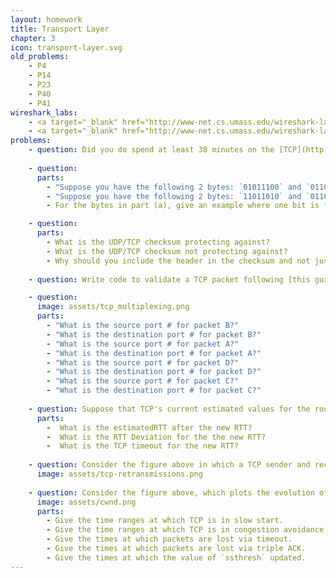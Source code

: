 ```yaml
---
layout: homework
title: Transport Layer
chapter: 3
icon: transport-layer.svg
old_problems:
    - P4
    - P14
    - P23
    - P40
    - P41
wireshark_labs:
    - <a target="_blank" href="http://www-net.cs.umass.edu/wireshark-labs/Wireshark_TCP_v8.0.pdf">TCP</a>
    - <a target="_blank" href="http://www-net.cs.umass.edu/wireshark-labs/Wireshark_UDP_v8.0.pdf">UDP</a>
problems:
    - question: Did you do spend at least 30 minutes on the [TCP](http://www-net.cs.umass.edu/wireshark-labs/Wireshark_TCP_v8.0.pdf) and [UDP](http://www-net.cs.umass.edu/wireshark-labs/Wireshark_UDP_v8.0.pdf) Wireshark labs?
    
    - question:
      parts: 
        - "Suppose you have the following 2 bytes: `01011100` and `01100101`. What is the 1s complement of the sum of these 2 bytes?"
        - "Suppose you have the following 2 bytes: `11011010` and `01100101`. What is the 1s complement of the sum of these 2 bytes?"
        - For the bytes in part (a), give an example where one bit is flipped in each of the 2 bytes and yet the 1s complement doesn't change.

    - question: 
      parts: 
        - What is the UDP/TCP checksum protecting against? 
        - What is the UDP/TCP checksum not protecting against?
        - Why should you include the header in the checksum and not just the payload?
    
    - question: Write code to validate a TCP packet following [this guide](https://beej.us/guide/bgnet0/html/#project-validating-a-tcp-packet). The guide will give you data and walk you through the process of writing Python code to validate a TCP packet's checksum. Post your code.

    - question:
      image: assets/tcp_multiplexing.png
      parts: 
        - "What is the source port # for packet B?"
        - "What is the destination port # for packet B?"
        - "What is the source port # for packet A?"
        - "What is the destination port # for packet A?"
        - "What is the source port # for packet D?"
        - "What is the destination port # for packet D?"
        - "What is the source port # for packet C?"
        - "What is the destination port # for packet C?"
  
    - question: Suppose that TCP's current estimated values for the round trip time (estimatedRTT) and deviation in the RTT (DevRTT) are 290 ms and 11 ms, respectively. Suppose that the next measured value of the RTT is 220 ms. For the following questions, use the values of α = 0.125, and β = 0.25.
      parts:
        -  What is the estimatedRTT after the new RTT?
        -  What is the RTT Deviation for the the new RTT?
        -  What is the TCP timeout for the new RTT?
    
    - question: Consider the figure above in which a TCP sender and receiver communicate over a connection in which the segments can be lost. The TCP sender wants to send a total of 10 segments to the receiver and sends an initial window of 5 segments at t = 1, 2, 3, 4, and 5, respectively. Suppose the initial value of the sequence number is 60 and every segment sent to the receiver each contains 818 bytes. The delay between the sender and receiver is 7 time units, and so the first segment arrives at the receiver at t = 8, and an ACK for this segment arrives at t = 15. As shown in the figure, 1 of the 5 segments is lost between the sender and the receiver, but one of the ACKs is lost. Assume there are no timeouts and any out of order segments received are thrown out. For each of the time periods (t = 1 to t = 19), list the corresponding sequence number or acknowledgement number. If for a time period, no data or acknowledgement was received or no data was sent, mark with an x.
      image: assets/tcp-retransmissions.png
    
    - question: Consider the figure above, which plots the evolution of TCP's congestion window at the beginning of each time unit (where the unit of time is equal to the RTT). In the abstract model for this problem, TCP sends a "flight" of packets of size cwnd at the beginning of each time unit. The result of sending that flight of packets is that either (i) all packets are ACKed at the end of the time unit, (ii) there is a timeout for the first packet, or (iii) there is a triple duplicate ACK for the first packet. In this problem, you are asked to reconstruct the sequence of events (ACKs, losses) that resulted in the evolution of TCP's cwnd shown above. Consider the evolution of TCP's congestion window in the example above and answer the following questions. The initial value of cwnd is 1 and the initial value of ssthresh (shown as a red +) is 8.
      image: assets/cwnd.png
      parts:
        - Give the time ranges at which TCP is in slow start.
        - Give the time ranges at which TCP is in congestion avoidance.
        - Give the times at which packets are lost via timeout.
        - Give the times at which packets are lost via triple ACK.
        - Give the times at which the value of `ssthresh` updated.
---
```


